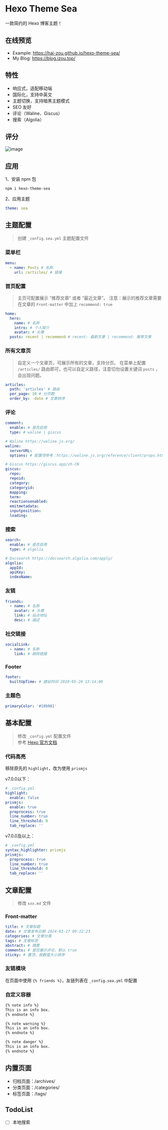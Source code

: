 # Hexo Theme Sea
一款简约的 Hexo 博客主题！

## 在线预览
- Example: <https://hai-zou.github.io/hexo-theme-sea/>
- My Blog: <https://blog.izou.top/>

## 特性
- 响应式，适配移动端
- 国际化，支持中英文
- 主题切换，支持暗黑主题模式
- SEO 友好
- 评论（Waline、Giscus）
- 搜索（Algolia）

## 评分
![image](https://github.com/user-attachments/assets/b9761fed-789b-4738-ba11-d49baddddb02)

## 应用

1、安装 npm 包

```bash
npm i hexo-theme-sea
```

2、应用主题

```yml
theme: sea
```

## 主题配置

> 创建 `_config.sea.yml` 主题配置文件

### 菜单栏

```yml
menu:
  - name: Posts # 名称
    url: /articles/ # 链接
```

### 首页配置

> 主页可配置展示 “推荐文章” 或者 “最近文章”。
> 注意：展示的推荐文章需要在文章的 `Front-matter` 中加上 `recommend: true`

```yml
home:
  hero:
    name: # 名称
    intro: # 个人简介
    avatar: # 头像
  posts: recent | recommend # recent: 最新文章 | recommend: 推荐文章
```

### 所有文章页

> 自定义一个文章页，可展示所有的文章，支持分页。
> 在菜单上配置 `/articles/` 路由即可，也可以自定义路径，注意切勿设置关键词 `posts` ，会出现问题。

```yml
articles:
  path: 'articles' # 路由
  per_page: 10 # 分页数
  order_by: -date # 文章排序
```

### 评论

```yml
comment:
  enable: # 是否启用
  type: # waline | giscus

# Waline https://waline.js.org/
waline:
  serverURL:
  options: # 配置项参考：https://waline.js.org/reference/client/props.html

# Giscus https://giscus.app/zh-CN
giscus:
  repo:
  repoid:
  category:
  categoryid:
  mapping:
  term:
  reactionsenabled:
  emitmetadata:
  inputposition:
  loading:
```

### 搜索

```yml
search:
  enable: # 是否启用
  type: # algolia

# Docsearch https://docsearch.algolia.com/apply/
algolia:
  appId: 
  apiKey: 
  indexName: 
```

### 友链

```yml
friends:
  - name: # 名称
    avatar: # 头像
    link: # 站点地址
    desc: # 描述
```

### 社交链接

```yml
socialLink:
  - name: # 名称
    link: # 跳转链接
```

### Footer

```yml
footer:
  builtUpTime: # 建站时间 2020-05-20 13:14:00
```

### 主题色

```yml
primaryColor: '#10b981'
```

## 基本配置

> 修改 `_config.yml` 配置文件  
> 参考 [Hexo 官方文档](https://hexo.io/zh-cn/docs/configuration)

### 代码高亮

移除原先的 `highlight`，改为使用 `prismjs`

v7.0.0以下：

```yml
# _config.yml
highlight:
  enable: false
prismjs:
  enable: true
  preprocess: true
  line_number: true
  line_threshold: 0
  tab_replace: ''
```

v7.0.0及以上：

```yml
# _config.yml
syntax_highlighter: prismjs
prismjs:
  preprocess: true
  line_number: true
  line_threshold: 0
  tab_replace: ''
```

## 文章配置

> 修改 `xxx.md` 文件

### Front-matter

```yml
title: # 文章标题
date: # 文章发布日期 2024-03-27 09:22:23
categories: # 文章分类
tags: # 文章标签
abstract: # 摘要
comments: # 是否展示评论，默认 true
sticky: # 置顶，按数值大小排序
```

### 友链模块

在页面中使用 `{% friends %}`，友链列表在 `_config.sea.yml` 中配置

### 自定义容器

```md
{% note info %}
This is an info box.
{% endnote %}

{% note warning %}
This is an info box.
{% endnote %}

{% note danger %}
This is an info box.
{% endnote %}
```

## 内置页面

- 归档页面：/archives/
- 分类页面：/categories/
- 标签页面：/tags/

## TodoList
- [ ] 本地搜索
